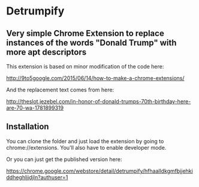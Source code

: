 
# Detrumpify

## Very simple Chrome Extension to replace instances of the words "Donald Trump" with more apt descriptors

This extension is based on minor modification of the code here:

http://9to5google.com/2015/06/14/how-to-make-a-chrome-extensions/

And the replacement text comes from here:

http://theslot.jezebel.com/in-honor-of-donald-trumps-70th-birthday-here-are-70-wa-1781899319

## Installation

You can clone the folder and just load the extension by going to chrome://extensions.
You'll also have to enable developer mode.

Or you can just get the published version here:

https://chrome.google.com/webstore/detail/detrumpify/hfhaalldkgmfbjjehkiddheghljjdjln?authuser=1

